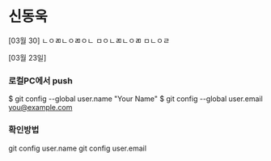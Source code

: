 # 신동욱

[03월 30]
ㄴㅇㄻㄴㅇㄻㅇㄴ
ㅁㅇㄴㄻㄴㅇㄻ
ㅁㄴㅇㄹ

[03월 23일]

### 로컬PC에서 push
$ git config --global user.name "Your Name"
$ git config --global user.email you@example.com

### 확인방법
git config user.name
git config user.email